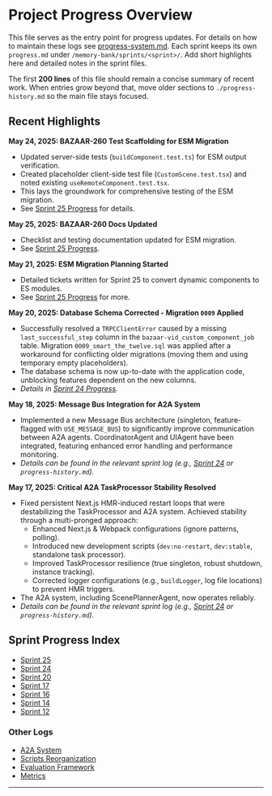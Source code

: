 # Project Progress Overview

This file serves as the entry point for progress updates.
For details on how to maintain these logs see [progress-system.md](./progress-system.md).
Each sprint keeps its own `progress.md` under `/memory-bank/sprints/<sprint>/`.
Add short highlights here and detailed notes in the sprint files.

The first **200 lines** of this file should remain a concise summary of recent
work. When entries grow beyond that, move older sections to
`./progress-history.md` so the main file stays focused.

## Recent Highlights

**May 24, 2025: BAZAAR-260 Test Scaffolding for ESM Migration**
- Updated server-side tests (`buildComponent.test.ts`) for ESM output verification.
- Created placeholder client-side test file (`CustomScene.test.tsx`) and noted existing `useRemoteComponent.test.tsx`.
- This lays the groundwork for comprehensive testing of the ESM migration.
- See [Sprint 25 Progress](./sprints/sprint25/progress.md) for details.

**May 25, 2025: BAZAAR-260 Docs Updated**
- Checklist and testing documentation updated for ESM migration.
- See [Sprint 25 Progress](./sprints/sprint25/progress.md).

**May 21, 2025: ESM Migration Planning Started**
- Detailed tickets written for Sprint 25 to convert dynamic components to ES modules.
- See [Sprint 25 Progress](./sprints/sprint25/progress.md) for more.

**May 20, 2025: Database Schema Corrected - Migration `0009` Applied**
- Successfully resolved a `TRPCClientError` caused by a missing `last_successful_step` column in the `bazaar-vid_custom_component_job` table. Migration `0009_smart_the_twelve.sql` was applied after a workaround for conflicting older migrations (moving them and using temporary empty placeholders).
- The database schema is now up-to-date with the application code, unblocking features dependent on the new columns.
- *Details in [Sprint 24 Progress](./sprints/sprint24/progress.md).*

**May 18, 2025: Message Bus Integration for A2A System**
- Implemented a new Message Bus architecture (singleton, feature-flagged with `USE_MESSAGE_BUS`) to significantly improve communication between A2A agents. CoordinatorAgent and UIAgent have been integrated, featuring enhanced error handling and performance monitoring.
- *Details can be found in the relevant sprint log (e.g., [Sprint 24](./sprints/sprint24/progress.md) or `progress-history.md`).*

**May 17, 2025: Critical A2A TaskProcessor Stability Resolved**
- Fixed persistent Next.js HMR-induced restart loops that were destabilizing the TaskProcessor and A2A system. Achieved stability through a multi-pronged approach:
    - Enhanced Next.js & Webpack configurations (ignore patterns, polling).
    - Introduced new development scripts (`dev:no-restart`, `dev:stable`, standalone task processor).
    - Improved TaskProcessor resilience (true singleton, robust shutdown, instance tracking).
    - Corrected logger configurations (e.g., `buildLogger`, log file locations) to prevent HMR triggers.
- The A2A system, including ScenePlannerAgent, now operates reliably.
- *Details can be found in the relevant sprint log (e.g., [Sprint 24](./sprints/sprint24/progress.md) or `progress-history.md`).*

## Sprint Progress Index
- [Sprint 25](./sprints/sprint25/progress.md)
- [Sprint 24](./sprints/sprint24/progress.md)
- [Sprint 20](./sprints/sprint20/progress.md)
- [Sprint 17](./sprints/sprint17/progress.md)
- [Sprint 16](./sprints/sprint16/progress.md)
- [Sprint 14](./sprints/sprint14/progress.md)
- [Sprint 12](./sprints/sprint12/12-progress.md)

### Other Logs
- [A2A System](./a2a/progress.md)
- [Scripts Reorganization](./scripts/progress.md)
- [Evaluation Framework](./progress/eval-framework-progress.md)
- [Metrics](./evaluation/progress.md)

---
